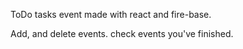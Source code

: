 ToDo tasks event made with react and fire-base.

Add, and delete events. 
check events you've finished.
